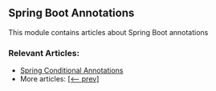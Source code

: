 ## Spring Boot Annotations

This module contains articles about Spring Boot annotations

### Relevant Articles:

- [Spring Conditional Annotations](https://www.baeldung.com/spring-conditional-annotations)
- More articles: [[<-- prev]](/spring-boot-modules/spring-boot-annotations)

